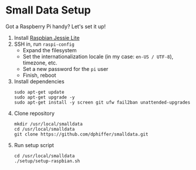 # Small Data Setup

Got a Raspberry Pi handy? Let's set it up!

1. Install [Raspbian Jessie Lite](https://www.raspberrypi.org/downloads/raspbian/)
2. SSH in, run `raspi-config`  
	* Expand the filesystem
	* Set the internationalization locale (in my case: `en-US / UTF-8`), timezone, etc.
	* Set a new password for the `pi` user
	* Finish, reboot
3. Install dependencies  
	```
	sudo apt-get update
	sudo apt-get upgrade -y
	sudo apt-get install -y screen git ufw fail2ban unattended-upgrades
	```
4. Clone repository  
	```
	mkdir /usr/local/smalldata
	cd /usr/local/smalldata
	git clone https://github.com/dphiffer/smalldata.git
	```
5. Run setup script  
	```
	cd /usr/local/smalldata
	./setup/setup-raspbian.sh
	```
